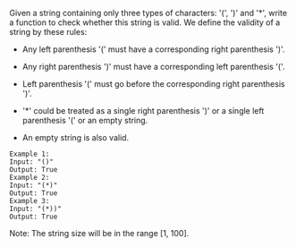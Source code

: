 Given a string containing only three types of characters: '(', ')' and '*', write a function to check whether this
string is valid. We define the validity of a string by these rules:

* Any left parenthesis '(' must have a corresponding right parenthesis ')'.


* Any right parenthesis ')' must have a corresponding left parenthesis '('.


* Left parenthesis '(' must go before the corresponding right parenthesis ')'.


* '*' could be treated as a single right parenthesis ')' or a single left parenthesis '(' or an empty string.

* An empty string is also valid.

```
Example 1:
Input: "()"
Output: True
Example 2:
Input: "(*)"
Output: True
Example 3:
Input: "(*))"
Output: True
```

Note:
The string size will be in the range [1, 100].
